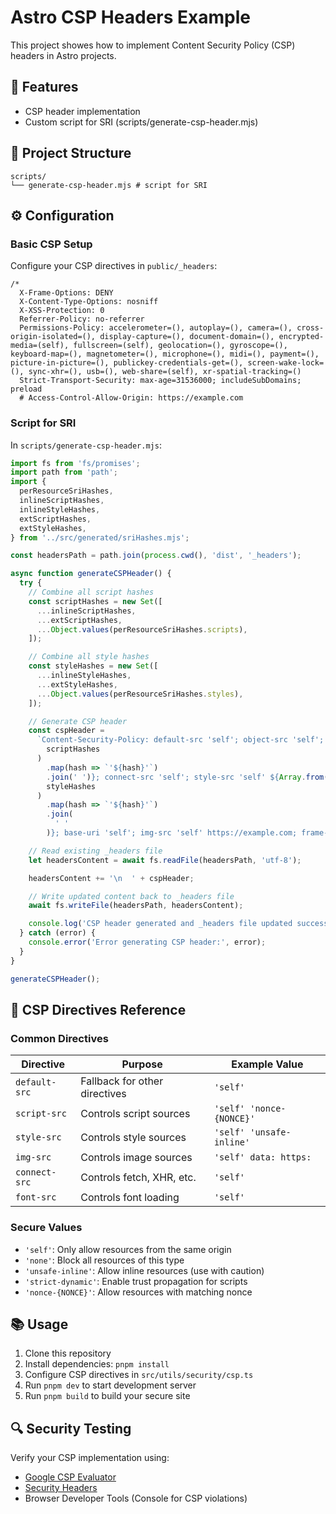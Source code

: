 # Astro CSP Headers Example

This project showes how to implement Content Security Policy (CSP) headers in
Astro projects.

## 🌟 Features

- CSP header implementation
- Custom script for SRI (scripts/generate-csp-header.mjs)

## 🚀 Project Structure

```
scripts/
└── generate-csp-header.mjs # script for SRI

```

## ⚙️ Configuration

### Basic CSP Setup

Configure your CSP directives in `public/_headers`:

```
/*
  X-Frame-Options: DENY
  X-Content-Type-Options: nosniff
  X-XSS-Protection: 0
  Referrer-Policy: no-referrer
  Permissions-Policy: accelerometer=(), autoplay=(), camera=(), cross-origin-isolated=(), display-capture=(), document-domain=(), encrypted-media=(self), fullscreen=(self), geolocation=(), gyroscope=(), keyboard-map=(), magnetometer=(), microphone=(), midi=(), payment=(), picture-in-picture=(), publickey-credentials-get=(), screen-wake-lock=(), sync-xhr=(), usb=(), web-share=(self), xr-spatial-tracking=()
  Strict-Transport-Security: max-age=31536000; includeSubDomains; preload
  # Access-Control-Allow-Origin: https://example.com
```

### Script for SRI

In `scripts/generate-csp-header.mjs`:

```ts
import fs from 'fs/promises';
import path from 'path';
import {
  perResourceSriHashes,
  inlineScriptHashes,
  inlineStyleHashes,
  extScriptHashes,
  extStyleHashes,
} from '../src/generated/sriHashes.mjs';

const headersPath = path.join(process.cwd(), 'dist', '_headers');

async function generateCSPHeader() {
  try {
    // Combine all script hashes
    const scriptHashes = new Set([
      ...inlineScriptHashes,
      ...extScriptHashes,
      ...Object.values(perResourceSriHashes.scripts),
    ]);

    // Combine all style hashes
    const styleHashes = new Set([
      ...inlineStyleHashes,
      ...extStyleHashes,
      ...Object.values(perResourceSriHashes.styles),
    ]);

    // Generate CSP header
    const cspHeader =
      `Content-Security-Policy: default-src 'self'; object-src 'self'; script-src 'self' ${Array.from(
        scriptHashes
      )
        .map(hash => `'${hash}'`)
        .join(' ')}; connect-src 'self'; style-src 'self' ${Array.from(
        styleHashes
      )
        .map(hash => `'${hash}'`)
        .join(
          ' '
        )}; base-uri 'self'; img-src 'self' https://example.com; frame-ancestors 'none'; worker-src 'self'; manifest-src 'none'; form-action 'self';`.trim();

    // Read existing _headers file
    let headersContent = await fs.readFile(headersPath, 'utf-8');

    headersContent += '\n  ' + cspHeader;

    // Write updated content back to _headers file
    await fs.writeFile(headersPath, headersContent);

    console.log('CSP header generated and _headers file updated successfully.');
  } catch (error) {
    console.error('Error generating CSP header:', error);
  }
}

generateCSPHeader();
```

## 📝 CSP Directives Reference

### Common Directives

| Directive     | Purpose                       | Example Value            |
| ------------- | ----------------------------- | ------------------------ |
| `default-src` | Fallback for other directives | `'self'`                 |
| `script-src`  | Controls script sources       | `'self' 'nonce-{NONCE}'` |
| `style-src`   | Controls style sources        | `'self' 'unsafe-inline'` |
| `img-src`     | Controls image sources        | `'self' data: https:`    |
| `connect-src` | Controls fetch, XHR, etc.     | `'self'`                 |
| `font-src`    | Controls font loading         | `'self'`                 |

### Secure Values

- `'self'`: Only allow resources from the same origin
- `'none'`: Block all resources of this type
- `'unsafe-inline'`: Allow inline resources (use with caution)
- `'strict-dynamic'`: Enable trust propagation for scripts
- `'nonce-{NONCE}'`: Allow resources with matching nonce

## 📚 Usage

1. Clone this repository
2. Install dependencies: `pnpm install`
3. Configure CSP directives in `src/utils/security/csp.ts`
4. Run `pnpm dev` to start development server
5. Run `pnpm build` to build your secure site

## 🔍 Security Testing

Verify your CSP implementation using:

- [Google CSP Evaluator](https://csp-evaluator.withgoogle.com/)
- [Security Headers](https://securityheaders.com/)
- Browser Developer Tools (Console for CSP violations)
